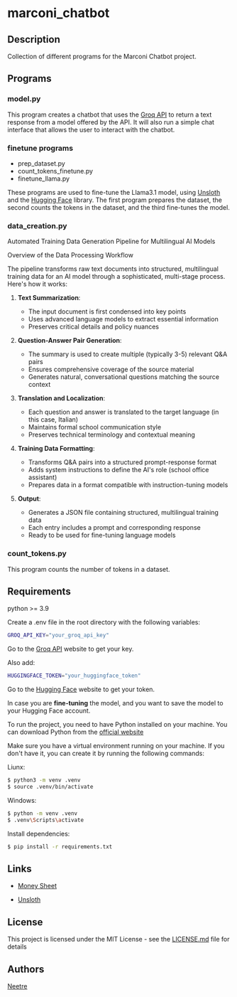 # marconi_chatbot

## Description

Collection of different programs for the Marconi Chatbot project.

## Programs

### model.py

This program creates a chatbot that uses the [Groq API](https://groq.com) to return a text response from a model offered by the API. It will also run a simple chat interface that allows the user to interact with the chatbot.

### finetune programs

- prep_dataset.py
- count_tokens_finetune.py
- finetune_llama.py

These programs are used to fine-tune the Llama3.1 model, using [Unsloth](https://unsloth.ai) and the [Hugging Face](https://huggingface.co) library. The first program prepares the dataset, the second counts the tokens in the dataset, and the third fine-tunes the model.

### data_creation.py

Automated Training Data Generation Pipeline for Multilingual AI Models

Overview of the Data Processing Workflow

The pipeline transforms raw text documents into structured, multilingual training data for an AI model through a sophisticated, multi-stage process. Here's how it works:

1. **Text Summarization**: 
   - The input document is first condensed into key points
   - Uses advanced language models to extract essential information
   - Preserves critical details and policy nuances

2. **Question-Answer Pair Generation**:
   - The summary is used to create multiple (typically 3-5) relevant Q&A pairs
   - Ensures comprehensive coverage of the source material
   - Generates natural, conversational questions matching the source context

3. **Translation and Localization**:
   - Each question and answer is translated to the target language (in this case, Italian)
   - Maintains formal school communication style
   - Preserves technical terminology and contextual meaning

4. **Training Data Formatting**:
   - Transforms Q&A pairs into a structured prompt-response format
   - Adds system instructions to define the AI's role (school office assistant)
   - Prepares data in a format compatible with instruction-tuning models

5. **Output**:
   - Generates a JSON file containing structured, multilingual training data
   - Each entry includes a prompt and corresponding response
   - Ready to be used for fine-tuning language models

### count_tokens.py

This program counts the number of tokens in a dataset.

## Requirements

python >= 3.9

Create a .env file in the root directory with the following variables:

```bash
GROQ_API_KEY="your_groq_api_key"
```

Go to the [Groq API](https://console.groq.com/playground) website to get your key.

Also add:

```bash
HUGGINGFACE_TOKEN="your_huggingface_token"
```

Go to the [Hugging Face](https://huggingface.co/docs/hub/security-tokens) website to get your token.

In case you are **fine-tuning** the model, and you want to save the model to your Hugging Face account.

To run the project, you need to have Python installed on your machine. You can download Python from the [official website](https://www.python.org/downloads/)

Make sure you have a virtual environment running on your machine. If you don't have it, you can create it by running the following commands:

Liunx:

```bash
$ python3 -m venv .venv
$ source .venv/bin/activate
```

Windows:

```bash
$ python -m venv .venv
$ .venv\Scripts\activate
```

Install dependencies:

```bash
$ pip install -r requirements.txt
```

## Links

- [Money Sheet](https://docs.google.com/spreadsheets/d/1lcTVjObpK_JuiXuOtysZtq38bzckFuMH4qnUXEXj2b8/edit?usp=sharing)

- [Unsloth](https://unsloth.ai)

## License

This project is licensed under the MIT License - see the [LICENSE.md](LICENSE.md) file for details

## Authors

[Neetre](https://github.com/Neetre)
